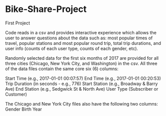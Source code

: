 # Bike-Share-Project
First Project

Code reads in a csv and provides interactive experience which allows the user to answer questions about the data such as: most popular times of travel, popular stations and most popular round trip, total trip durations, and user info (counts of each user type, counts of each gender, etc).

Randomly selected data for the first six months of 2017 are provided for all three cities (Chicago, New York City, and Washington) in the csv. All three of the data files contain the same core six (6) columns:

Start Time (e.g., 2017-01-01 00:07:57)
End Time (e.g., 2017-01-01 00:20:53)
Trip Duration (in seconds - e.g., 776)
Start Station (e.g., Broadway & Barry Ave)
End Station (e.g., Sedgwick St & North Ave)
User Type (Subscriber or Customer)

The Chicago and New York City files also have the following two columns:
Gender
Birth Year
